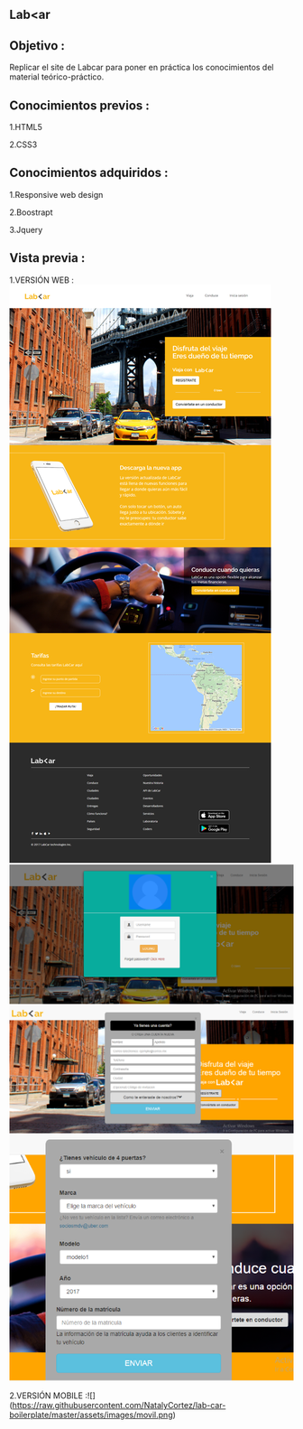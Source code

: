 Lab<ar
-----------

Objetivo :
--------
Replicar el site de Labcar para poner en práctica los conocimientos del material teórico-práctico.

Conocimientos previos :
------
1.HTML5

2.CSS3

Conocimientos adquiridos :
-------

1.Responsive web design

2.Boostrapt

3.Jquery

Vista previa :
-------

1.VERSIÓN WEB :![](https://raw.githubusercontent.com/NatalyCortez/lab-car-boilerplate/master/assets/images/model.png)
![](https://raw.githubusercontent.com/NatalyCortez/lab-car-boilerplate/master/assets/images/modal-inicio-sesion.png)
![](https://raw.githubusercontent.com/NatalyCortez/lab-car-boilerplate/master/assets/images/modal-registrate.png)
![](https://raw.githubusercontent.com/NatalyCortez/lab-car-boilerplate/master/assets/images/modal-conductor.png)

2.VERSIÓN MOBILE :![]
(https://raw.githubusercontent.com/NatalyCortez/lab-car-boilerplate/master/assets/images/movil.png)
